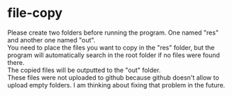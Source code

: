 # file-copy
Please create two folders before running the program. One named "res" and another one named "out".</br>
You need to place the files you want to copy in the "res" folder, but the program will automatically search in the root folder if no files were found there.</br>
The copied files will be outputted to the "out" folder.</br>
These files were not uploaded to github because github doesn't allow to upload empty folders. I am thinking about fixing that problem in the future.
